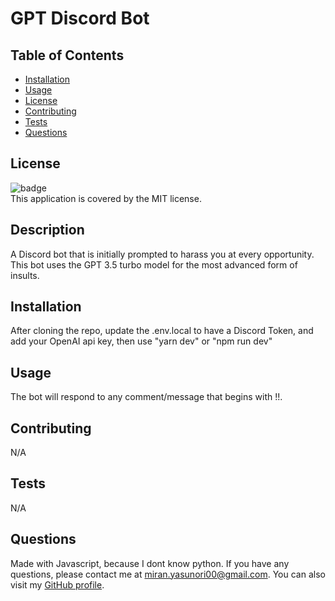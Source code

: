 
  # GPT Discord Bot

  ## Table of Contents

  - [Installation](#installation)
  - [Usage](#usage)
  - [License](#license)
  - [Contributing](#contributing)
  - [Tests](#tests)
  - [Questions](#questions)

  ## License
  ![badge](https://img.shields.io/badge/license-MIT-brightgreen)
  <br />
  This application is covered by the MIT license.

  ## Description
  A Discord bot that is initially prompted to harass you at every opportunity. This bot uses the GPT 3.5 turbo model for the most advanced form of insults. 

  ## Installation
  After cloning the repo, update the .env.local to have a Discord Token, and add your OpenAI api key, then use "yarn dev" or "npm run dev"

  ## Usage
  The bot will respond to any comment/message that begins with !!.

  ## Contributing
  N/A

  ## Tests
  N/A

  ## Questions
  Made with Javascript, because I dont know python.
  If you have any questions, please contact me at miran.yasunori00@gmail.com. You can also visit my [GitHub profile](https://github.com/PhishWasHere/).